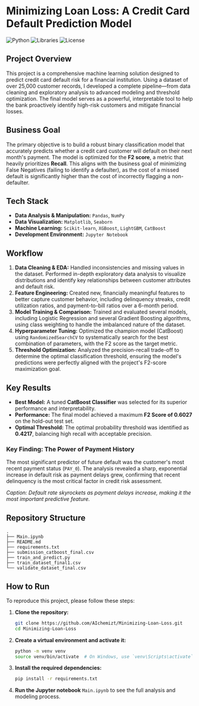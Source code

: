 # Minimizing Loan Loss: A Credit Card Default Prediction Model

![Python](https://img.shields.io/badge/Python-3.9+-blue.svg)
![Libraries](https://img.shields.io/badge/Libraries-Pandas%20%7C%20Scikit--learn%20%7C%20CatBoost-orange.svg)
![License](https://img.shields.io/badge/License-MIT-green.svg)

## Project Overview

This project is a comprehensive machine learning solution designed to predict credit card default risk for a financial institution. Using a dataset of over 25,000 customer records, I developed a complete pipeline—from data cleaning and exploratory analysis to advanced modeling and threshold optimization. The final model serves as a powerful, interpretable tool to help the bank proactively identify high-risk customers and mitigate financial losses.

## Business Goal

The primary objective is to build a robust binary classification model that accurately predicts whether a credit card customer will default on their next month's payment. The model is optimized for the **F2 score**, a metric that heavily prioritizes **Recall**. This aligns with the business goal of minimizing False Negatives (failing to identify a defaulter), as the cost of a missed default is significantly higher than the cost of incorrectly flagging a non-defaulter.

## Tech Stack

- **Data Analysis & Manipulation:** `Pandas`, `NumPy`
- **Data Visualization:** `Matplotlib`, `Seaborn`
- **Machine Learning:** `Scikit-learn`, `XGBoost`, `LightGBM`, `CatBoost`
- **Development Environment:** `Jupyter Notebook`

## Workflow

1.  **Data Cleaning & EDA:** Handled inconsistencies and missing values in the dataset. Performed in-depth exploratory data analysis to visualize distributions and identify key relationships between customer attributes and default risk.
2.  **Feature Engineering:** Created new, financially meaningful features to better capture customer behavior, including delinquency streaks, credit utilization ratios, and payment-to-bill ratios over a 6-month period.
3.  **Model Training & Comparison:** Trained and evaluated several models, including Logistic Regression and several Gradient Boosting algorithms, using class weighting to handle the imbalanced nature of the dataset.
4.  **Hyperparameter Tuning:** Optimized the champion model (CatBoost) using `RandomizedSearchCV` to systematically search for the best combination of parameters, with the F2 score as the target metric.
5.  **Threshold Optimization:** Analyzed the precision-recall trade-off to determine the optimal classification threshold, ensuring the model's predictions were perfectly aligned with the project's F2-score maximization goal.

## Key Results

- **Best Model:** A tuned **CatBoost Classifier** was selected for its superior performance and interpretability.
- **Performance:** The final model achieved a maximum **F2 Score of 0.6027** on the hold-out test set.
- **Optimal Threshold:** The optimal probability threshold was identified as **0.4217**, balancing high recall with acceptable precision.

### Key Finding: The Power of Payment History

The most significant predictor of future default was the customer's most recent payment status (`PAY_0`). The analysis revealed a sharp, exponential increase in default risk as payment delays grew, confirming that recent delinquency is the most critical factor in credit risk assessment.


*Caption: Default rate skyrockets as payment delays increase, making it the most important predictive feature.*

## Repository Structure

```
.
├── Main.ipynb
├── README.md
├── requirements.txt
├── submission_catboost_final.csv
├── train_and_predict.py
├── train_dataset_final1.csv
└── validate_dataset_final.csv
```

## How to Run

To reproduce this project, please follow these steps:

1.  **Clone the repository:**
    ```bash
    git clone https://github.com/AIchemizt/Minimizing-Loan-Loss.git
    cd Minimizing-Loan-Loss
    ```
2.  **Create a virtual environment and activate it:**
    ```bash
    python -m venv venv
    source venv/bin/activate  # On Windows, use `venv\Scripts\activate`
    ```
3.  **Install the required dependencies:**
    ```bash
    pip install -r requirements.txt
    ```
4.  **Run the Jupyter notebook** `Main.ipynb` to see the full analysis and modeling process.